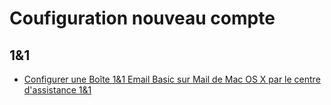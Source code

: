 # Coufiguration nouveau compte

## 1&1

  - [Configurer une Boîte 1&1 Email Basic sur Mail de Mac OS X par le centre d'assistance 1&1](https://assistance.1and1.fr/mail-c65618/boite-1and1-email-basic-c65666/logiciels-de-messagerie-c85133/configurer-une-boite-1and1-email-basic-sur-mail-de-mac-os-x-a792973.html)
